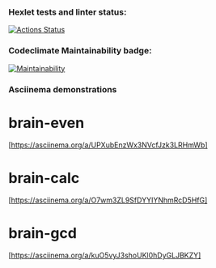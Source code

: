 ### Hexlet tests and linter status:
[![Actions Status](https://github.com/Unbeliev4ble/python-project-49/workflows/hexlet-check/badge.svg)](https://github.com/Unbeliev4ble/python-project-49/actions)

### Сodeclimate Maintainability badge:
[![Maintainability](https://api.codeclimate.com/v1/badges/07a25930bbd5ded6b395/maintainability)](https://codeclimate.com/github/Unbeliev4ble/python-project-49/maintainability)


### Asciinema demonstrations
# brain-even
[https://asciinema.org/a/UPXubEnzWx3NVcfJzk3LRHmWb]
# brain-calc
[https://asciinema.org/a/O7wm3ZL9SfDYYIYNhmRcD5HfG]
# brain-gcd
[https://asciinema.org/a/kuO5vyJ3shoUKl0hDyGLJBKZY]